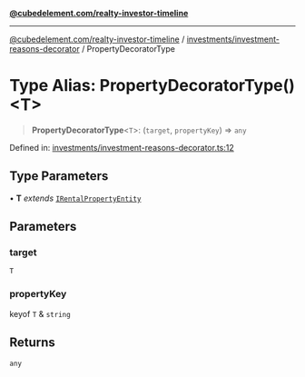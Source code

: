 [**@cubedelement.com/realty-investor-timeline**](../../../index.md)

---

[@cubedelement.com/realty-investor-timeline](../../../modules.md) / [investments/investment-reasons-decorator](../index.md) / PropertyDecoratorType

# Type Alias: PropertyDecoratorType()\<T\>

> **PropertyDecoratorType**\<`T`\>: (`target`, `propertyKey`) => `any`

Defined in: [investments/investment-reasons-decorator.ts:12](https://github.com/kvernon/realty-investor-timeline/blob/cec7f590aef4aded8ee94008f5b37aa0db4daadd/src/investments/investment-reasons-decorator.ts#L12)

## Type Parameters

• **T** _extends_ [`IRentalPropertyEntity`](../../../properties/i-rental-property-entity/interfaces/IRentalPropertyEntity.md)

## Parameters

### target

`T`

### propertyKey

keyof `T` & `string`

## Returns

`any`
